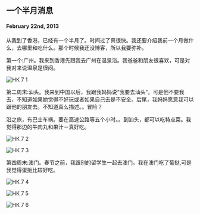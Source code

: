 ## 一个半月消息

#### February 22nd, 2013

从我到了香港，已经有一个半月了。时间过了真很快。我还要介绍我前一个月做什么，去哪里和吃什么。那个时候我还没博客，所以我要弥补。

第一个:广州。我来到香港先跟我去广州在温泉浴。我爸爸和朋友很喜欢，可是对我对来说温泉是很闷。

![HK 7 1](/img/hk/hk7_1.jpg)

第二周末:汕头。我来到中国以后，我跟我妈妈说“我要去汕头”。可是他不要我去，不知道如果她觉得不好玩或者如果自己去是不安全。后尾，我妈妈愿意我可以跟他的朋友去。不知道真么描述。。冒险？

沿之旅，有巴士车祸。要在高速公路等五个小时。。到汕头，都可以吃特点菜。我觉得那边的牛肉丸和果汁－真好吃。

![HK 7 2](/img/hk/hk7_2.jpg)

![HK 7 3](/img/hk/hk7_3.jpg)

第四周末:澳门。春节之前，我跟别的留学生一起去澳门。我在澳门吃了葡挞,可是我觉得蛋挞比较好吃。


![HK 7 4](/img/hk/hk7_4.jpg)

![HK 7 5](/img/hk/hk7_5.jpg)

![HK 7 6](/img/hk/hk7_6.jpg)




